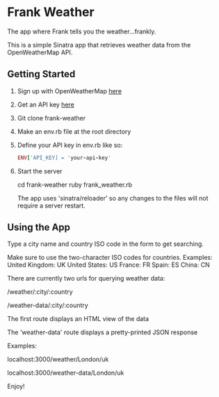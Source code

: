 
# Frank Weather

The app where Frank tells you the weather...frankly.

This is a simple Sinatra app that retrieves weather data from the OpenWeatherMap API.

## Getting Started

1. Sign up with OpenWeatherMap [here](https://home.openweathermap.org/users/sign_up)

2. Get an API key [here](https://home.openweathermap.org/api_keys)

3. Git clone frank-weather

4. Make an env.rb file at the root directory

5. Define your API key in env.rb like so:

   ```ruby
   ENV['API_KEY] = 'your-api-key'
   ```

6. Start the server

   cd frank-weather
   ruby frank_weather.rb

   The app uses 'sinatra/reloader' so any changes to the files will
   not require a server restart.

## Using the App

Type a city name and country ISO code in the form to get searching.

Make sure to use the two-character ISO codes for countries.
Examples:
  United Kingdom: UK
  United States: US
  France: FR
  Spain: ES
  China: CN

There are currently two urls for querying weather data:

/weather/:city/:country

/weather-data/:city/:country

The first route displays an HTML view of the data

The 'weather-data' route displays a pretty-printed JSON response

Examples:

localhost:3000/weather/London/uk

localhost:3000/weather-data/London/uk

Enjoy!
